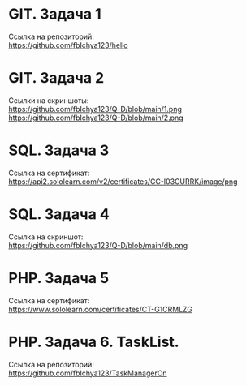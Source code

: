 # GIT. Задача 1
  Cсылка на репозиторий:<br> 
    https://github.com/fbIchya123/hello

# GIT. Задача 2
  Ссылки на скриншоты:<br>
    https://github.com/fbIchya123/Q-D/blob/main/1.png<br>
    https://github.com/fbIchya123/Q-D/blob/main/2.png

# SQL. Задача 3
  Ссылка на сертификат:<br>
    https://api2.sololearn.com/v2/certificates/CC-I03CURRK/image/png

# SQL. Задача 4
  Ссылка на скриншот:<br>
    https://github.com/fbIchya123/Q-D/blob/main/db.png

# PHP. Задача 5
  Ссылка на сертификат:<br>
    https://www.sololearn.com/certificates/CT-G1CRMLZG
  
# PHP. Задача 6. TaskList.
  Ссылка на репозиторий:<br>
    https://github.com/fbIchya123/TaskManagerOn
